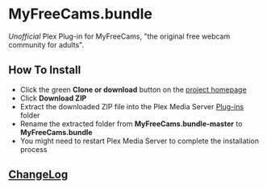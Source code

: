 # MyFreeCams.bundle
*Unofficial* Plex Plug-in for MyFreeCams, "the original free webcam community for adults". 

## How To Install

- Click the green **Clone or download** button on the [project homepage](https://github.com/fisticuffs66/MyFreeCams.bundle)
- Click **Download ZIP**
- Extract the downloaded ZIP file into the Plex Media Server [Plug-ins](https://support.plex.tv/hc/en-us/articles/201106098-How-do-I-find-the-Plug-Ins-folder-) folder
- Rename the extracted folder from **MyFreeCams.bundle-master** to **MyFreeCams.bundle**
- You might need to restart Plex Media Server to complete the installation process

## [ChangeLog](Changelog.md#changelog)

